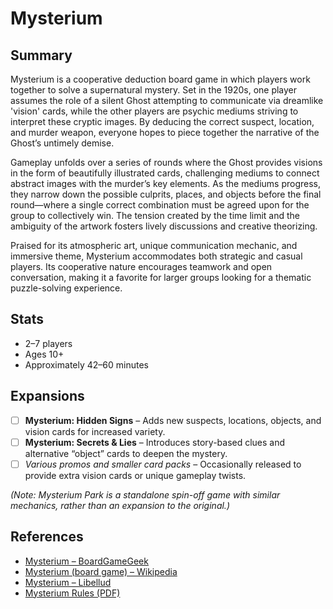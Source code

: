 # Mysterium

## Summary
Mysterium is a cooperative deduction board game in which players work together to solve a supernatural mystery. Set in the 1920s, one player assumes the role of a silent Ghost attempting to communicate via dreamlike 'vision' cards, while the other players are psychic mediums striving to interpret these cryptic images. By deducing the correct suspect, location, and murder weapon, everyone hopes to piece together the narrative of the Ghost’s untimely demise.

Gameplay unfolds over a series of rounds where the Ghost provides visions in the form of beautifully illustrated cards, challenging mediums to connect abstract images with the murder’s key elements. As the mediums progress, they narrow down the possible culprits, places, and objects before the final round—where a single correct combination must be agreed upon for the group to collectively win. The tension created by the time limit and the ambiguity of the artwork fosters lively discussions and creative theorizing.

Praised for its atmospheric art, unique communication mechanic, and immersive theme, Mysterium accommodates both strategic and casual players. Its cooperative nature encourages teamwork and open conversation, making it a favorite for larger groups looking for a thematic puzzle-solving experience.

## Stats
- 2–7 players
- Ages 10+
- Approximately 42–60 minutes

## Expansions
- [ ] **Mysterium: Hidden Signs** – Adds new suspects, locations, objects, and vision cards for increased variety.
- [ ] **Mysterium: Secrets & Lies** – Introduces story-based clues and alternative “object” cards to deepen the mystery.
- [ ] *Various promos and smaller card packs* – Occasionally released to provide extra vision cards or unique gameplay twists.

*(Note: *Mysterium Park* is a standalone spin-off game with similar mechanics, rather than an expansion to the original.)*

## References
- [Mysterium – BoardGameGeek](https://boardgamegeek.com/boardgame/181304/mysterium)
- [Mysterium (board game) – Wikipedia](https://en.wikipedia.org/wiki/Mysterium_(board_game))
- [Mysterium – Libellud](https://www.libellud.com/en/our-games/mysterium/)
- [Mysterium Rules (PDF)](https://cdn.svc.asmodee.net/production-libellud/uploads/2022/03/MYST_RULES_EN_BD.pdf)

